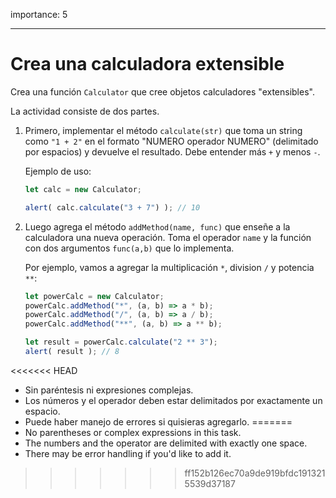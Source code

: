 importance: 5

---

# Crea una calculadora extensible

Crea una función `Calculator` que cree objetos calculadores "extensibles".

La actividad consiste de dos partes.

1. Primero, implementar el método `calculate(str)` que toma un string como `"1 + 2"` en el formato "NUMERO operador NUMERO" (delimitado por espacios) y devuelve el resultado. Debe entender más `+` y menos `-`.

    Ejemplo de uso:

    ```js
    let calc = new Calculator;

    alert( calc.calculate("3 + 7") ); // 10
    ```
2. Luego agrega el método `addMethod(name, func)` que enseñe a la calculadora una nueva operación. Toma el operador `name` y la función con dos argumentos `func(a,b)` que lo implementa.

    Por ejemplo, vamos a agregar la multiplicación `*`, division `/` y potencia `**`:

    ```js
    let powerCalc = new Calculator;
    powerCalc.addMethod("*", (a, b) => a * b);
    powerCalc.addMethod("/", (a, b) => a / b);
    powerCalc.addMethod("**", (a, b) => a ** b);

    let result = powerCalc.calculate("2 ** 3");
    alert( result ); // 8
    ```

<<<<<<< HEAD
- Sin paréntesis ni expresiones complejas.
- Los números y el operador deben estar delimitados por exactamente un espacio.
- Puede haber manejo de errores si quisieras agregarlo.
=======
- No parentheses or complex expressions in this task.
- The numbers and the operator are delimited with exactly one space.
- There may be error handling if you'd like to add it.
>>>>>>> ff152b126ec70a9de919bfdc1913215539d37187
